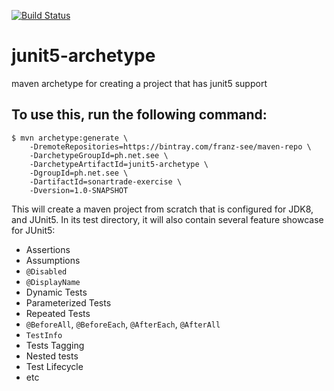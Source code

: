 [![Build Status](https://travis-ci.org/franz-see/junit5-archetype.svg?branch=master)](https://travis-ci.org/franz-see/junit5-archetype)

# junit5-archetype
maven archetype for creating a project that has junit5 support

## To use this, run the following command:

```
$ mvn archetype:generate \
    -DremoteRepositories=https://bintray.com/franz-see/maven-repo \
    -DarchetypeGroupId=ph.net.see \
    -DarchetypeArtifactId=junit5-archetype \
    -DgroupId=ph.net.see \
    -DartifactId=sonartrade-exercise \
    -Dversion=1.0-SNAPSHOT
```

This will create a maven project from scratch that is configured for JDK8, and JUnit5. In its test directory, it will also contain several feature showcase for JUnit5:

 * Assertions
 * Assumptions
 * `@Disabled`
 * `@DisplayName`
 * Dynamic Tests
 * Parameterized Tests
 * Repeated Tests
 * `@BeforeAll`, `@BeforeEach`, `@AfterEach`, `@AfterAll`
 * `TestInfo`
 * Tests Tagging
 * Nested tests
 * Test Lifecycle
 * etc

